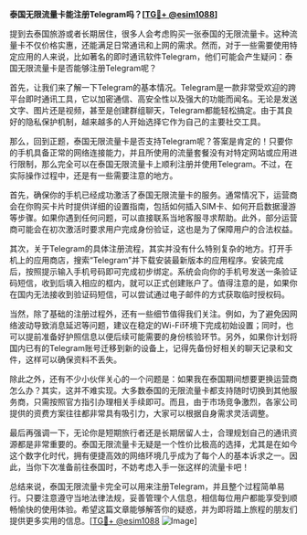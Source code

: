 **泰国无限流量卡能注册Telegram吗？[[TG💪+ @esim1088](https://t.me/s/esim1088)]**

提到去泰国旅游或者长期居住，很多人会考虑购买一张泰国的无限流量卡。这种流量卡不仅价格实惠，还能满足日常通讯和上网的需求。然而，对于一些需要使用特定应用的人来说，比如著名的即时通讯软件Telegram，他们可能会产生疑问：泰国无限流量卡是否能够注册Telegram呢？

首先，让我们来了解一下Telegram的基本情况。Telegram是一款非常受欢迎的跨平台即时通讯工具，它以加密通信、高安全性以及强大的功能而闻名。无论是发送文字、图片还是视频，甚至是创建群组聊天，Telegram都能轻松搞定。由于其良好的隐私保护机制，越来越多的人开始选择它作为自己的主要社交工具。

那么，回到正题，泰国无限流量卡是否支持Telegram呢？答案是肯定的！只要你的手机具备正常的网络连接能力，并且所使用的流量套餐没有对特定网站或应用进行限制，那么完全可以在泰国无限流量卡上顺利注册并使用Telegram。不过，在实际操作过程中，还是有一些需要注意的地方。

首先，确保你的手机已经成功激活了泰国无限流量卡的服务。通常情况下，运营商会在你购买卡片时提供详细的设置指南，包括如何插入SIM卡、如何开启数据漫游等步骤。如果你遇到任何问题，可以直接联系当地客服寻求帮助。此外，部分运营商可能会在初次激活时要求用户完成身份验证，这也是为了保障用户的合法权益。

其次，关于Telegram的具体注册流程，其实并没有什么特别复杂的地方。打开手机上的应用商店，搜索“Telegram”并下载安装最新版本的应用程序。安装完成后，按照提示输入手机号码即可完成初步绑定。系统会向你的手机号发送一条验证码短信，收到后填入相应的框内，就可以正式创建账户了。值得注意的是，如果你在国内无法接收到验证码短信，可以尝试通过电子邮件的方式获取临时授权码。

当然，除了基础的注册过程外，还有一些细节值得我们关注。例如，为了避免因网络波动导致消息延迟等问题，建议在稳定的Wi-Fi环境下完成初始设置；同时，也可以提前准备好护照信息以便后续可能需要的身份核验环节。另外，如果你计划将国内已有的Telegram账号迁移到新的设备上，记得先备份好相关的聊天记录和文件，这样可以确保资料不丢失。

除此之外，还有不少小伙伴关心的一个问题是：如果我在泰国期间想要更换运营商怎么办？其实，这并不难实现。大多数泰国的无限流量卡都支持随时切换到其他服务商，只需按照官方指引办理相关手续即可。而且，由于市场竞争激烈，各家公司提供的资费方案往往都非常具有吸引力，大家可以根据自身需求灵活调整。

最后再强调一下，无论你是短期旅行者还是长期居留人士，合理规划自己的通讯资源都是非常重要的。泰国无限流量卡无疑是一个性价比极高的选择，尤其是在如今这个数字化时代，拥有便捷高效的网络环境几乎成为了每个人的基本诉求之一。因此，当你下次准备前往泰国时，不妨考虑入手一张这样的流量卡吧！

总结来说，泰国无限流量卡完全可以用来注册Telegram，并且整个过程简单易行。只要注意遵守当地法律法规，妥善管理个人信息，相信每位用户都能享受到顺畅愉快的使用体验。希望这篇文章能够解答你的疑惑，并为即将踏上旅程的朋友们提供更多实用的信息。[[TG💪+ @esim1088](https://t.me/s/esim1088) ![Image](https://i.postimg.cc/4NQfJmqS/Snipaste-2025-05-13-00-14-12.png)]